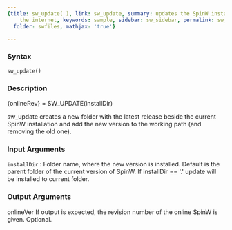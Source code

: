 ```yaml
---
{title: sw_update( ), link: sw_update, summary: updates the SpinW installation from
    the internet, keywords: sample, sidebar: sw_sidebar, permalink: sw_update.html,
  folder: swfiles, mathjax: 'true'}

---
```


### Syntax

`sw_update()`

### Description

{onlineRev} = SW_UPDATE(installDir)
 
sw_update creates a new folder with the latest release beside the current
SpinW installation and add the new version to the working path (and
removing the old one).
 

### Input Arguments

`installDir`
: Folder name, where the new version is installed. Default is
  the parent folder of the current version of SpinW. If
  installDir == '.' update will be installed to current
  folder.

### Output Arguments

onlineVer     If output is expected, the revision number of the online
              SpinW is given. Optional.

